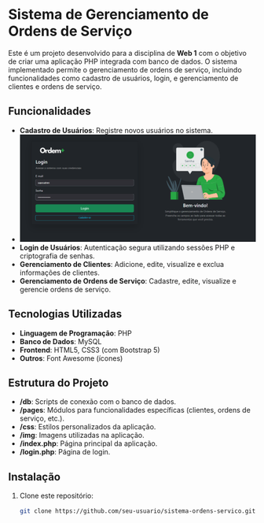 # Sistema de Gerenciamento de Ordens de Serviço

Este é um projeto desenvolvido para a disciplina de **Web 1** com o objetivo de criar uma aplicação PHP integrada com banco de dados. O sistema implementado permite o gerenciamento de ordens de serviço, incluindo funcionalidades como cadastro de usuários, login, e gerenciamento de clientes e ordens de serviço.

## Funcionalidades
- **Cadastro de Usuários**: Registre novos usuários no sistema.
- ![Tela de Login](login.png)
- **Login de Usuários**: Autenticação segura utilizando sessões PHP e criptografia de senhas.
- **Gerenciamento de Clientes**: Adicione, edite, visualize e exclua informações de clientes.
- **Gerenciamento de Ordens de Serviço**: Cadastre, edite, visualize e gerencie ordens de serviço.

## Tecnologias Utilizadas
- **Linguagem de Programação**: PHP
- **Banco de Dados**: MySQL
- **Frontend**: HTML5, CSS3 (com Bootstrap 5)
- **Outros**: Font Awesome (ícones)

## Estrutura do Projeto
- **/db**: Scripts de conexão com o banco de dados.
- **/pages**: Módulos para funcionalidades específicas (clientes, ordens de serviço, etc.).
- **/css**: Estilos personalizados da aplicação.
- **/img**: Imagens utilizadas na aplicação.
- **/index.php**: Página principal da aplicação.
- **/login.php**: Página de login.

## Instalação
1. Clone este repositório:
   ```bash
   git clone https://github.com/seu-usuario/sistema-ordens-servico.git
